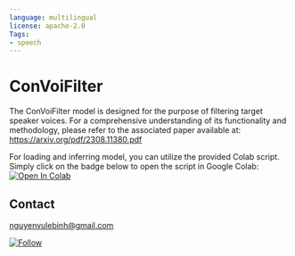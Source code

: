 ```yaml
---
language: multilingual
license: apache-2.0
Tags:
- speech
---
```


# ConVoiFilter

The ConVoiFilter model is designed for the purpose of filtering target speaker voices. For a comprehensive understanding of its functionality and methodology, please refer to the associated paper available at: https://arxiv.org/pdf/2308.11380.pdf

For loading and inferring model, you can utilize the provided Colab script. Simply click on the badge below to open the script in Google Colab: 
[![Open In Colab](https://colab.research.google.com/assets/colab-badge.svg)](https://colab.research.google.com/drive/1ekMhvwAEPI0stPRkoodLUlqX9LFuoObf?usp=sharing)

## Contact 

nguyenvulebinh@gmail.com

[![Follow](https://img.shields.io/twitter/follow/nguyenvulebinh?style=social)](https://twitter.com/intent/follow?screen_name=nguyenvulebinh)